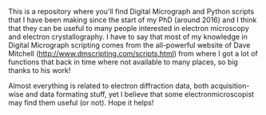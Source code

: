 This is a repository where you'll find Digital Micrograph and Python scripts that I have been making since the start of my PhD (around 2016) and I think that they can be useful to many people interested in electron microscopy and electron crystallography. I have to say that most of my knowledge in Digital Micrograph scripting comes from the all-powerful website of Dave Mitchell (http://www.dmscripting.com/scripts.html) from where I got a lot of functions that back in time where not available to many places, so big thanks to his work!

Almost everything is related to electron diffraction data, both acquisition-wise and data formating stuff, yet I believe that some electronmicroscopist may find them useful (or not). Hope it helps!
